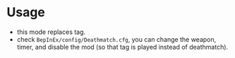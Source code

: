 # Usage
- this mode replaces tag.
- check `BepInEx/config/Deathmatch.cfg`, you can change the weapon, timer, and disable the mod (so that tag is played instead of deathmatch). 